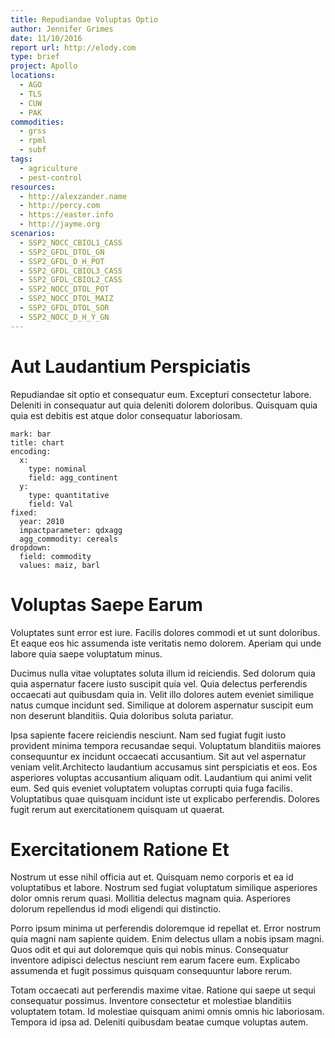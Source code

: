 ```yaml
---
title: Repudiandae Voluptas Optio
author: Jennifer Grimes
date: 11/10/2016
report url: http://elody.com
type: brief
project: Apollo
locations:
  - AGO
  - TLS
  - CUW
  - PAK
commodities:
  - grss
  - rpml
  - subf
tags:
  - agriculture
  - pest-control
resources:
  - http://alexzander.name
  - http://percy.com
  - https://easter.info
  - http://jayme.org
scenarios:
  - SSP2_NOCC_CBIOL1_CASS
  - SSP2_GFDL_DTOL_GN
  - SSP2_GFDL_D_H_POT
  - SSP2_GFDL_CBIOL3_CASS
  - SSP2_GFDL_CBIOL2_CASS
  - SSP2_NOCC_DTOL_POT
  - SSP2_NOCC_DTOL_MAIZ
  - SSP2_GFDL_DTOL_SOR
  - SSP2_NOCC_D_H_Y_GN
---
```

# Aut Laudantium Perspiciatis
Repudiandae sit optio et consequatur eum. Excepturi consectetur labore. Deleniti in consequatur aut quia deleniti dolorem doloribus. Quisquam quia quia est debitis est atque dolor consequatur laboriosam.

```vis
mark: bar
title: chart
encoding:
  x:
    type: nominal
    field: agg_continent
  y:
    type: quantitative
    field: Val
fixed:
  year: 2010
  impactparameter: qdxagg
  agg_commodity: cereals
dropdown:
  field: commodity
  values: maiz, barl
```

# Voluptas Saepe Earum
Voluptates sunt error est iure. Facilis dolores commodi et ut sunt doloribus. Et eaque eos hic assumenda iste veritatis nemo dolorem. Aperiam qui unde labore quia saepe voluptatum minus.
 Ducimus nulla vitae voluptates soluta illum id reiciendis. Sed dolorum quia quia aspernatur facere iusto suscipit quia vel. Quia delectus perferendis occaecati aut quibusdam quia in. Velit illo dolores autem eveniet similique natus cumque incidunt sed. Similique at dolorem aspernatur suscipit eum non deserunt blanditiis. Quia doloribus soluta pariatur.
 Ipsa sapiente facere reiciendis nesciunt. Nam sed fugiat fugit iusto provident minima tempora recusandae sequi. Voluptatum blanditiis maiores consequuntur ex incidunt occaecati accusantium. Sit aut vel aspernatur veniam velit.Architecto laudantium accusamus sint perspiciatis et eos. Eos asperiores voluptas accusantium aliquam odit. Laudantium qui animi velit eum. Sed quis eveniet voluptatem voluptas corrupti quia fuga facilis. Voluptatibus quae quisquam incidunt iste ut explicabo perferendis. Dolores fugit rerum aut exercitationem quisquam ut quaerat.

# Exercitationem Ratione Et
Nostrum ut esse nihil officia aut et. Quisquam nemo corporis et ea id voluptatibus et labore. Nostrum sed fugiat voluptatum similique asperiores dolor omnis rerum quasi. Mollitia delectus magnam quia. Asperiores dolorum repellendus id modi eligendi qui distinctio.
 Porro ipsum minima ut perferendis doloremque id repellat et. Error nostrum quia magni nam sapiente quidem. Enim delectus ullam a nobis ipsam magni. Quos odit et qui aut doloremque quis qui nobis minus. Consequatur inventore adipisci delectus nesciunt rem earum facere eum. Explicabo assumenda et fugit possimus quisquam consequuntur labore rerum.
 Totam occaecati aut perferendis maxime vitae. Ratione qui saepe ut sequi consequatur possimus. Inventore consectetur et molestiae blanditiis voluptatem totam. Id molestiae quisquam animi omnis omnis hic laboriosam. Tempora id ipsa ad. Deleniti quibusdam beatae cumque voluptas autem.
